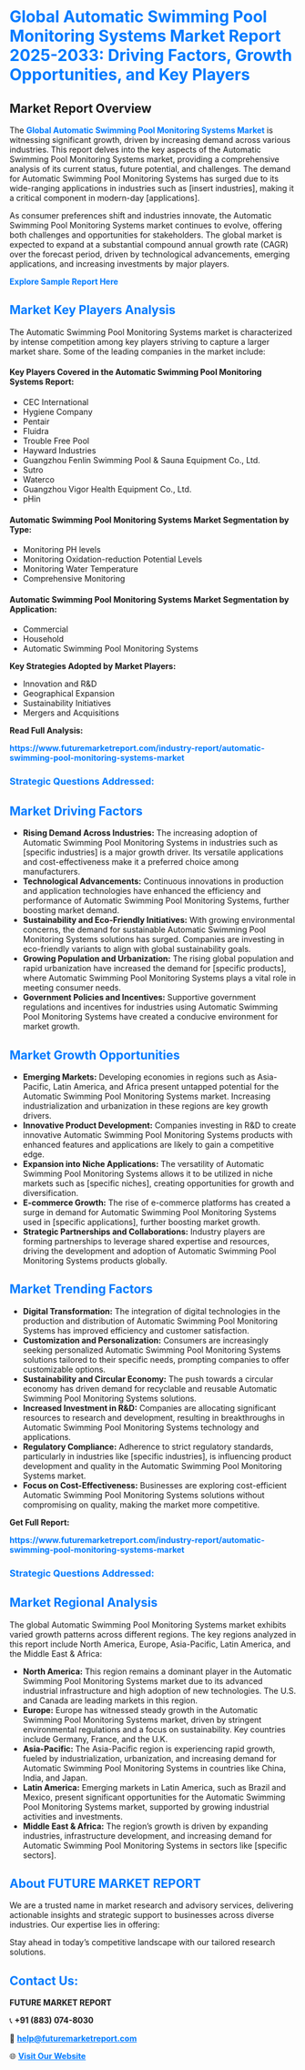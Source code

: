 <h1 style="color: #007BFF;">Global Automatic Swimming Pool Monitoring Systems Market Report 2025-2033: Driving Factors, Growth Opportunities, and Key Players</h1>

<section id="overview">
<h2>Market Report Overview</h2>
<p>The <a href="https://www.futuremarketreport.com/industry-report/automatic-swimming-pool-monitoring-systems-market" style="color: #007BFF; text-decoration: none;"><strong>Global Automatic Swimming Pool Monitoring Systems Market</strong></a> is witnessing significant growth, driven by increasing demand across various industries. This report delves into the key aspects of the Automatic Swimming Pool Monitoring Systems market, providing a comprehensive analysis of its current status, future potential, and challenges. The demand for Automatic Swimming Pool Monitoring Systems has surged due to its wide-ranging applications in industries such as [insert industries], making it a critical component in modern-day [applications].</p>
<p>As consumer preferences shift and industries innovate, the Automatic Swimming Pool Monitoring Systems market continues to evolve, offering both challenges and opportunities for stakeholders. The global market is expected to expand at a substantial compound annual growth rate (CAGR) over the forecast period, driven by technological advancements, emerging applications, and increasing investments by major players.</p>
</section>

<section id="overview">
<p><a href="https://www.futuremarketreport.com/request-sample/reportId=116388" style="color: #007BFF; text-decoration: none;"><strong>Explore Sample Report Here</strong></a></p>
</section>

<section id="key-players">
<h2 style="color: #007BFF;">Market Key Players Analysis</h2>
<p>The Automatic Swimming Pool Monitoring Systems market is characterized by intense competition among key players striving to capture a larger market share. Some of the leading companies in the market include:</p>
<h4>Key Players Covered in the Automatic Swimming Pool Monitoring Systems Report:</h4>
<ul><li>CEC International</li><li>Hygiene Company</li><li>Pentair</li><li>Fluidra</li><li>Trouble Free Pool</li><li>Hayward Industries</li><li>Guangzhou Fenlin Swimming Pool &amp; Sauna Equipment Co., Ltd.</li><li>Sutro</li><li>Waterco</li><li>Guangzhou Vigor Health Equipment Co., Ltd.</li><li>pHin</li></ul>
<h4>Automatic Swimming Pool Monitoring Systems Market Segmentation by Type:</h4>
<ul><li>Monitoring PH levels</li><li>Monitoring Oxidation-reduction Potential Levels</li><li>Monitoring Water Temperature</li><li>Comprehensive Monitoring</li></ul>

<h4>Automatic Swimming Pool Monitoring Systems Market Segmentation by Application:</h4>
<ul><li>Commercial</li><li>Household</li><li>Automatic Swimming Pool Monitoring Systems</li></ul>
<p><strong>Key Strategies Adopted by Market Players:</strong></p>
<ul>
<li>Innovation and R&D</li>
<li>Geographical Expansion</li>
<li>Sustainability Initiatives</li>
<li>Mergers and Acquisitions</li>
</ul>
</section>

<section>
<p><strong>Read Full Analysis: </strong></p><a href="https://www.futuremarketreport.com/industry-report/automatic-swimming-pool-monitoring-systems-market" style="color: #007BFF; text-decoration: none;"><strong>https://www.futuremarketreport.com/industry-report/automatic-swimming-pool-monitoring-systems-market</strong></a>
<h3 style="color: #007BFF;">Strategic Questions Addressed:</h3>
</section>

<section id="driving-factors">
<h2 style="color: #007BFF;">Market Driving Factors</h2>
<ul>
<li><strong>Rising Demand Across Industries:</strong> The increasing adoption of Automatic Swimming Pool Monitoring Systems in industries such as [specific industries] is a major growth driver. Its versatile applications and cost-effectiveness make it a preferred choice among manufacturers.</li>
<li><strong>Technological Advancements:</strong> Continuous innovations in production and application technologies have enhanced the efficiency and performance of Automatic Swimming Pool Monitoring Systems, further boosting market demand.</li>
<li><strong>Sustainability and Eco-Friendly Initiatives:</strong> With growing environmental concerns, the demand for sustainable Automatic Swimming Pool Monitoring Systems solutions has surged. Companies are investing in eco-friendly variants to align with global sustainability goals.</li>
<li><strong>Growing Population and Urbanization:</strong> The rising global population and rapid urbanization have increased the demand for [specific products], where Automatic Swimming Pool Monitoring Systems plays a vital role in meeting consumer needs.</li>
<li><strong>Government Policies and Incentives:</strong> Supportive government regulations and incentives for industries using Automatic Swimming Pool Monitoring Systems have created a conducive environment for market growth.</li>
</ul>
</section>

<section id="growth-opportunities">
<h2 style="color: #007BFF;">Market Growth Opportunities</h2>
<ul>
<li><strong>Emerging Markets:</strong> Developing economies in regions such as Asia-Pacific, Latin America, and Africa present untapped potential for the Automatic Swimming Pool Monitoring Systems market. Increasing industrialization and urbanization in these regions are key growth drivers.</li>
<li><strong>Innovative Product Development:</strong> Companies investing in R&D to create innovative Automatic Swimming Pool Monitoring Systems products with enhanced features and applications are likely to gain a competitive edge.</li>
<li><strong>Expansion into Niche Applications:</strong> The versatility of Automatic Swimming Pool Monitoring Systems allows it to be utilized in niche markets such as [specific niches], creating opportunities for growth and diversification.</li>
<li><strong>E-commerce Growth:</strong> The rise of e-commerce platforms has created a surge in demand for Automatic Swimming Pool Monitoring Systems used in [specific applications], further boosting market growth.</li>
<li><strong>Strategic Partnerships and Collaborations:</strong> Industry players are forming partnerships to leverage shared expertise and resources, driving the development and adoption of Automatic Swimming Pool Monitoring Systems products globally.</li>
</ul>
</section>

<section id="trending-factors">
<h2 style="color: #007BFF;">Market Trending Factors</h2>
<ul>
<li><strong>Digital Transformation:</strong> The integration of digital technologies in the production and distribution of Automatic Swimming Pool Monitoring Systems has improved efficiency and customer satisfaction.</li>
<li><strong>Customization and Personalization:</strong> Consumers are increasingly seeking personalized Automatic Swimming Pool Monitoring Systems solutions tailored to their specific needs, prompting companies to offer customizable options.</li>
<li><strong>Sustainability and Circular Economy:</strong> The push towards a circular economy has driven demand for recyclable and reusable Automatic Swimming Pool Monitoring Systems solutions.</li>
<li><strong>Increased Investment in R&D:</strong> Companies are allocating significant resources to research and development, resulting in breakthroughs in Automatic Swimming Pool Monitoring Systems technology and applications.</li>
<li><strong>Regulatory Compliance:</strong> Adherence to strict regulatory standards, particularly in industries like [specific industries], is influencing product development and quality in the Automatic Swimming Pool Monitoring Systems market.</li>
<li><strong>Focus on Cost-Effectiveness:</strong> Businesses are exploring cost-efficient Automatic Swimming Pool Monitoring Systems solutions without compromising on quality, making the market more competitive.</li>
</ul>
</section>

<section>
<p><strong>Get Full Report: </strong></p><a href="https://www.futuremarketreport.com/industry-report/automatic-swimming-pool-monitoring-systems-market" style="color: #007BFF; text-decoration: none;"><strong>https://www.futuremarketreport.com/industry-report/automatic-swimming-pool-monitoring-systems-market</strong></a>
<h3 style="color: #007BFF;">Strategic Questions Addressed:</h3>
</section>


<section id="regional-analysis">
<h2 style="color: #007BFF;">Market Regional Analysis</h2>
<p>The global Automatic Swimming Pool Monitoring Systems market exhibits varied growth patterns across different regions. The key regions analyzed in this report include North America, Europe, Asia-Pacific, Latin America, and the Middle East & Africa:</p>
<ul>
<li><strong>North America:</strong> This region remains a dominant player in the Automatic Swimming Pool Monitoring Systems market due to its advanced industrial infrastructure and high adoption of new technologies. The U.S. and Canada are leading markets in this region.</li>
<li><strong>Europe:</strong> Europe has witnessed steady growth in the Automatic Swimming Pool Monitoring Systems market, driven by stringent environmental regulations and a focus on sustainability. Key countries include Germany, France, and the U.K.</li>
<li><strong>Asia-Pacific:</strong> The Asia-Pacific region is experiencing rapid growth, fueled by industrialization, urbanization, and increasing demand for Automatic Swimming Pool Monitoring Systems in countries like China, India, and Japan.</li>
<li><strong>Latin America:</strong> Emerging markets in Latin America, such as Brazil and Mexico, present significant opportunities for the Automatic Swimming Pool Monitoring Systems market, supported by growing industrial activities and investments.</li>
<li><strong>Middle East & Africa:</strong> The region’s growth is driven by expanding industries, infrastructure development, and increasing demand for Automatic Swimming Pool Monitoring Systems in sectors like [specific sectors].</li>
</ul>
</section>

<footer>
<h2 style="color: #007BFF;">About FUTURE MARKET REPORT</h2>
<p>We are a trusted name in market research and advisory services, delivering actionable insights and strategic support to businesses across diverse industries. Our expertise lies in offering:</p>

<p>Stay ahead in today’s competitive landscape with our tailored research solutions.</p>

<h2 style="color: #007BFF;">Contact Us:</h2>
<p><strong>FUTURE MARKET REPORT</strong></p>
<p>📞 <strong>+91 (883) 074-8030</strong></p>
<p>📧 <strong><a href="mailto:help@futuremarketreport.com" style="color: #007BFF;">help@futuremarketreport.com</a></strong></p>
<p>🌐 <strong><a href="https://www.futuremarketreport.com/" style="color: #007BFF;">Visit Our Website</a></strong></p>
</footer>